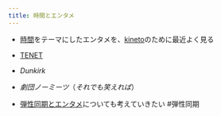 ```yaml
---
title: 時間とエンタメ
---
```


* [時間](%E6%99%82%E9%96%93.md)をテーマにしたエンタメを、[kineto](kineto.md)のために最近よく見る

* [TENET](TENET.md)

* *Dunkirk*

* *劇団ノーミーツ*（*それでも笑えれば*）

* [弾性同期とエンタメ](%E5%BC%BE%E6%80%A7%E5%90%8C%E6%9C%9F%E3%81%A8%E3%82%A8%E3%83%B3%E3%82%BF%E3%83%A1.md)についても考えていきたい #弾性同期
